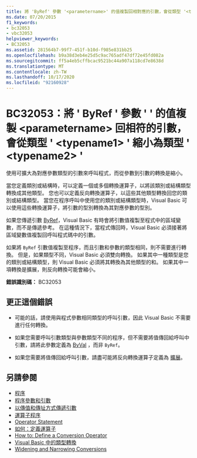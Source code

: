 ```yaml
---
title: 將 'ByRef' 參數 '<parametername>' 的值複製回相對應的引數，會從類型 '<typename1>' 減少到類型 '<typename2>'
ms.date: 07/20/2015
f1_keywords:
- bc32053
- vbc32053
helpviewer_keywords:
- BC32053
ms.assetid: 281564b7-99f7-451f-b10d-f985e831bb25
ms.openlocfilehash: b9a38d3eb4e25d5c9ac765adf47df72e45fd082a
ms.sourcegitcommit: ff5a4eb5cffbcac9521bc44a907a118cd7e8638d
ms.translationtype: MT
ms.contentlocale: zh-TW
ms.lasthandoff: 10/17/2020
ms.locfileid: "92160928"
---
```

# <a name="bc32053-copying-the-value-of-byref-parameter-parametername-back-to-the-matching-argument-narrows-from-type-typename1-to-type-typename2"></a>BC32053：將 ' ByRef ' 參數 ' ' 的值複製 \<parametername> 回相符的引數，會從類型 ' \<typename1> ' 縮小為類型 ' \<typename2> '

使用可擴大為對應參數類型的引數來呼叫程式，而從參數到引數的轉換是縮小。

 當您定義類別或結構時，可以定義一個或多個轉換運算子，以將該類別或結構類型轉換成其他類型。 您也可以定義反向轉換運算子，以這些其他類型轉換回您的類別或結構類型。 當您在程序呼叫中使用您的類別或結構類型時，Visual Basic 可以使用這些轉換運算子，將引數的型別轉換為其對應參數的型別。

 如果您傳遞引數 [ByRef](../modifiers/byref.md)，Visual Basic 有時會將引數值複製至程式中的區域變數，而不是傳遞參考。 在這種情況下，當程式傳回時，Visual Basic 必須接著將區域變數值複製回呼叫程式碼中的引數。

 如果將 `ByRef` 引數值複製至程序，而且引數和參數的類型相同，則不需要進行轉換。 但是，如果類型不同，Visual Basic 必須雙向轉換。 如果其中一種類型是您的類別或結構類型，則 Visual Basic 必須將其轉換為其他類型的和。 如果其中一項轉換是擴展，則反向轉換可能會縮小。

 **錯誤識別碼：** BC32053

## <a name="to-correct-this-error"></a>更正這個錯誤

- 可能的話，請使用與程式參數相同類型的呼叫引數，因此 Visual Basic 不需要進行任何轉換。

- 如果您需要呼叫引數類型與參數類型不同的程序，但不需要將值傳回給呼叫中引數，請將此參數定義為 [ByVal](../modifiers/byval.md) ，而非 `ByRef`。

- 如果您需要將值傳回給呼叫引數，請盡可能將反向轉換運算子定義為 [擴展](../modifiers/widening.md)。

## <a name="see-also"></a>另請參閱

- [程序](../../programming-guide/language-features/procedures/index.md)
- [程序參數和引數](../../programming-guide/language-features/procedures/procedure-parameters-and-arguments.md)
- [以傳值和傳址方式傳遞引數](../../programming-guide/language-features/procedures/passing-arguments-by-value-and-by-reference.md)
- [運算子程序](../../programming-guide/language-features/procedures/operator-procedures.md)
- [Operator Statement](../statements/operator-statement.md)
- [如何：定義運算子](../../programming-guide/language-features/procedures/how-to-define-an-operator.md)
- [How to: Define a Conversion Operator](../../programming-guide/language-features/procedures/how-to-define-a-conversion-operator.md)
- [Visual Basic 中的類型轉換](../../programming-guide/language-features/data-types/type-conversions.md)
- [Widening and Narrowing Conversions](../../programming-guide/language-features/data-types/widening-and-narrowing-conversions.md)

